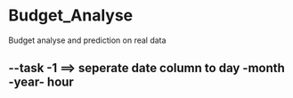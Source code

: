 # Budget_Analyse
Budget analyse and prediction on real data

--task -1  ==> seperate date column to day -month -year- hour 
--